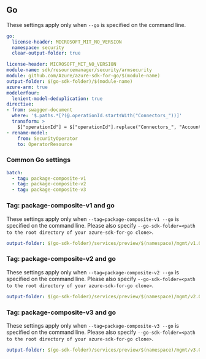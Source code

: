## Go

These settings apply only when `--go` is specified on the command line.

```yaml $(go) && !$(track2)
go:
  license-header: MICROSOFT_MIT_NO_VERSION
  namespace: security
  clear-output-folder: true
```

``` yaml $(go) && $(track2)
license-header: MICROSOFT_MIT_NO_VERSION
module-name: sdk/resourcemanager/security/armsecurity
module: github.com/Azure/azure-sdk-for-go/$(module-name)
output-folder: $(go-sdk-folder)/$(module-name)
azure-arm: true
modelerfour:
  lenient-model-deduplication: true
directive:
- from: swagger-document
  where: '$.paths.*[?(@.operationId.startsWith("Connectors_"))]'
  transform: >
    $["operationId"] = $["operationId"].replace("Connectors_", "AccountConnectors_");
- rename-model:
    from: SecurityOperator
    to: OperatorResource
```

### Common Go settings

```yaml $(go) && $(multiapi)
batch:
  - tag: package-composite-v1
  - tag: package-composite-v2
  - tag: package-composite-v3
```

### Tag: package-composite-v1 and go

These settings apply only when `--tag=package-composite-v1 --go` is specified on the command line.
Please also specify `--go-sdk-folder=<path to the root directory of your azure-sdk-for-go clone>`.

```yaml $(tag) == 'package-composite-v1' && $(go)
output-folder: $(go-sdk-folder)/services/preview/$(namespace)/mgmt/v1.0/$(namespace)
```

### Tag: package-composite-v2 and go

These settings apply only when `--tag=package-composite-v2 --go` is specified on the command line.
Please also specify `--go-sdk-folder=<path to the root directory of your azure-sdk-for-go clone>`.

```yaml $(tag) == 'package-composite-v2' && $(go)
output-folder: $(go-sdk-folder)/services/preview/$(namespace)/mgmt/v2.0/$(namespace)
```

### Tag: package-composite-v3 and go

These settings apply only when `--tag=package-composite-v3 --go` is specified on the command line.
Please also specify `--go-sdk-folder=<path to the root directory of your azure-sdk-for-go clone>`.

```yaml $(tag) == 'package-composite-v3' && $(go)
output-folder: $(go-sdk-folder)/services/preview/$(namespace)/mgmt/v3.0/$(namespace)
```
